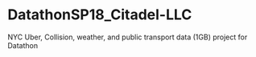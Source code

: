 # DatathonSP18_Citadel-LLC
NYC Uber, Collision, weather, and public transport data (1GB) project for Datathon
